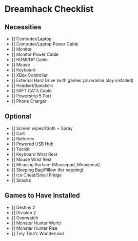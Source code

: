 # Dreamhack Checklist

## Necessities

* [] Computer/Laptop
* [] Computer/Laptop Power Cable
* [] Monitor
* [] Monitor Power Cable
* [] HDMI/DP Cable
* [] Mouse
* [] Keyboard
* [] XBox Controller
* [] External Hard Drive (with games you wanna play installed)
* [] Headset/Speakers
* [] 50FT CAT5 Cable
* [] Powerstrip 5 Port
* [] Phone Charger

## Optional

* [] Screen wipes/Cloth + Spray
* [] Cart
* [] Batteries
* [] Powered USB Hub
* [] Toolkit
* [] Keyboard Wrist Rest
* [] Mouse Wrist Rest
* [] Mousing Surface (Mousepad, Mousemat)
* [] Sleeping Bag/Pillow (for napping)
* [] Ice Chest/Small Fridge
* [] Snacks

## Games to Have Installed

* [] Destiny 2
* [] Division 2
* [] Overwatch
* [] Monster Hunter World
* [] Monster Hunter Rise
* [] Tiny Tina's Wonderland
